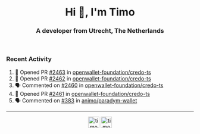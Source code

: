 <h1 align="center">Hi 👋, I'm Timo</h1>
<h3 align="center">A developer from Utrecht, The Netherlands</h3>
<br/>
<!-- https://github.com/rahuldkjain/github-profile-readme-generator --!>

<!--  <p align="left"><img src="https://github-readme-stats.vercel.app/api?username=timoglastra&show_icons=true&count_private=true&" alt="timoglastra" /></p> --!>

<!--
Github language stats
<p align="left"><img src="https://github-readme-stats.vercel.app/api/top-langs/?username=timoglastra&layout=compact" alt="timoglastra" /><p>
-->

<!-- Codestats language stats -->
<!-- <p align="left"><img src="https://codestats-readme.vercel.app/api/top-langs/?username=timoglastra&layout=compact&language_count=12" alt="timoglastra" /><p>    --!>
  
<h3>Recent Activity</h3>

<!--START_SECTION:activity-->
1. 💪 Opened PR [#2463](undefined) in [openwallet-foundation/credo-ts](https://github.com/openwallet-foundation/credo-ts)
2. 💪 Opened PR [#2462](undefined) in [openwallet-foundation/credo-ts](https://github.com/openwallet-foundation/credo-ts)
3. 🗣 Commented on [#2460](https://github.com/openwallet-foundation/credo-ts/issues/2460#issuecomment-3411392926) in [openwallet-foundation/credo-ts](https://github.com/openwallet-foundation/credo-ts)
4. 💪 Opened PR [#2461](undefined) in [openwallet-foundation/credo-ts](https://github.com/openwallet-foundation/credo-ts)
5. 🗣 Commented on [#383](https://github.com/animo/paradym-wallet/pull/383#issuecomment-3410686644) in [animo/paradym-wallet](https://github.com/animo/paradym-wallet)
<!--END_SECTION:activity-->

---

<p align="center">
<a href="https://twitter.com/timoglastra" target="blank"><img align="center" src="https://cdn.jsdelivr.net/npm/simple-icons@3.0.1/icons/twitter.svg" alt="timoglastra" height="30" width="30" /></a>
<a href="https://linkedin.com/in/timoglastra" target="blank"><img align="center" src="https://cdn.jsdelivr.net/npm/simple-icons@3.0.1/icons/linkedin.svg" alt="timoglastra" height="30" width="30" /></a>
</p>



